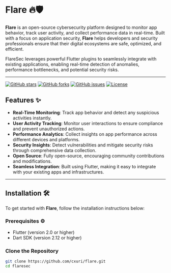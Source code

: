 # Flare 🔥🛡️

**Flare** is an open-source cybersecurity platform designed to monitor app behavior, track user activity, and collect performance data in real-time. Built with a focus on application security, **Flare** helps developers and security professionals ensure that their digital ecosystems are safe, optimized, and efficient.

FlareSec leverages powerful Flutter plugins to seamlessly integrate with existing applications, enabling real-time detection of anomalies, performance bottlenecks, and potential security risks.

---

[![GitHub stars](https://img.shields.io/github/stars/cxuri/flare?style=social)](https://github.com/cxuri/flare/stargazers)
[![GitHub forks](https://img.shields.io/github/forks/yourusername/flaresec?style=social)](https://github.com/cxuri/flare/network)
[![GitHub issues](https://img.shields.io/github/issues/yourusername/flaresec)](https://github.com/yourusername/flaresec/issues)
[![License](https://img.shields.io/badge/license-Apache%202.0-blue.svg)](https://opensource.org/licenses/Apache-2.0)

## Features ✨

- **Real-Time Monitoring**: Track app behavior and detect any suspicious activities instantly.
- **User Activity Tracking**: Monitor user interactions to ensure compliance and prevent unauthorized actions.
- **Performance Analytics**: Collect insights on app performance across different devices and platforms.
- **Security Insights**: Detect vulnerabilities and mitigate security risks through comprehensive data collection.
- **Open Source**: Fully open-source, encouraging community contributions and modifications.
- **Seamless Integration**: Built using Flutter, making it easy to integrate with your existing apps and infrastructures.

---

## Installation 🛠️

To get started with **Flare**, follow the installation instructions below:

### Prerequisites ⚙️

- Flutter (version 2.0 or higher)
- Dart SDK (version 2.12 or higher)

### Clone the Repository

```bash
git clone https://github.com/cxuri/flare.git
cd flaresec
